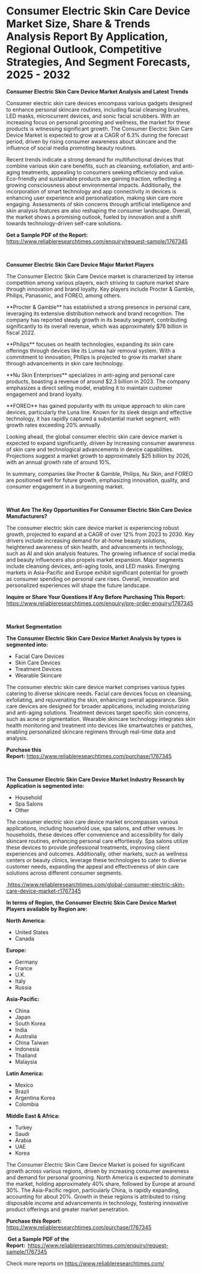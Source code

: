 <p><h1>Consumer Electric Skin Care Device Market Size, Share & Trends Analysis Report By Application, Regional Outlook, Competitive Strategies, And Segment Forecasts, 2025 - 2032</h1></p><p><strong>Consumer Electric Skin Care Device Market Analysis and Latest Trends</strong></p>
<p><p>Consumer electric skin care devices encompass various gadgets designed to enhance personal skincare routines, including facial cleansing brushes, LED masks, microcurrent devices, and sonic facial scrubbers. With an increasing focus on personal grooming and wellness, the market for these products is witnessing significant growth. The Consumer Electric Skin Care Device Market is expected to grow at a CAGR of 6.3% during the forecast period, driven by rising consumer awareness about skincare and the influence of social media promoting beauty routines. </p><p>Recent trends indicate a strong demand for multifunctional devices that combine various skin care benefits, such as cleansing, exfoliation, and anti-aging treatments, appealing to consumers seeking efficiency and value. Eco-friendly and sustainable products are gaining traction, reflecting a growing consciousness about environmental impacts. Additionally, the incorporation of smart technology and app connectivity in devices is enhancing user experience and personalization, making skin care more engaging. Assessments of skin concerns through artificial intelligence and skin analysis features are also reshaping the consumer landscape. Overall, the market shows a promising outlook, fueled by innovation and a shift towards technology-driven self-care solutions.</p></p>
<p><strong>Get a Sample PDF of the Report:&nbsp;</strong> <a href="https://www.reliableresearchtimes.com/enquiry/request-sample/1767345?utm_campaign=2633&utm_medium=2&utm_source=Github&utm_content=ia&utm_term=05042025&utm_id=consumer-electric-skin-care-device">https://www.reliableresearchtimes.com/enquiry/request-sample/1767345</a></p>
<p>&nbsp;</p>
<p><strong>Consumer Electric Skin Care Device Major Market Players</strong></p>
<p><p>The Consumer Electric Skin Care Device market is characterized by intense competition among various players, each striving to capture market share through innovation and brand loyalty. Key players include Procter & Gamble, Philips, Panasonic, and FOREO, among others.</p><p>**Procter & Gamble** has established a strong presence in personal care, leveraging its extensive distribution network and brand recognition. The company has reported steady growth in its beauty segment, contributing significantly to its overall revenue, which was approximately $76 billion in fiscal 2022.</p><p>**Philips** focuses on health technologies, expanding its skin care offerings through devices like its Lumea hair removal system. With a commitment to innovation, Philips is projected to grow its market share through advancements in skin care technology.</p><p>**Nu Skin Enterprises** specializes in anti-aging and personal care products, boasting a revenue of around $2.3 billion in 2023. The company emphasizes a direct selling model, enabling it to maintain customer engagement and brand loyalty.</p><p>**FOREO** has gained popularity with its unique approach to skin care devices, particularly the Luna line. Known for its sleek design and effective technology, it has rapidly captured a substantial market segment, with growth rates exceeding 20% annually.</p><p>Looking ahead, the global consumer electric skin care device market is expected to expand significantly, driven by increasing consumer awareness of skin care and technological advancements in device capabilities. Projections suggest a market growth to approximately $25 billion by 2026, with an annual growth rate of around 10%. </p><p>In summary, companies like Procter & Gamble, Philips, Nu Skin, and FOREO are positioned well for future growth, emphasizing innovation, quality, and consumer engagement in a burgeoning market.</p></p>
<p>&nbsp;</p>
<p><strong>What Are The Key Opportunities For Consumer Electric Skin Care Device Manufacturers?</strong></p>
<p><p>The consumer electric skin care device market is experiencing robust growth, projected to expand at a CAGR of over 12% from 2023 to 2030. Key drivers include increasing demand for at-home beauty solutions, heightened awareness of skin health, and advancements in technology, such as AI and skin analysis features. The growing influence of social media and beauty influencers also propels market expansion. Major segments include cleansing devices, anti-aging tools, and LED masks. Emerging markets in Asia-Pacific and Europe exhibit significant potential for growth as consumer spending on personal care rises. Overall, innovation and personalized experiences will shape the future landscape.</p></p>
<p><strong>Inquire or Share Your Questions If Any Before Purchasing This Report:</strong> <a href="https://www.reliableresearchtimes.com/enquiry/pre-order-enquiry/1767345?utm_campaign=2633&utm_medium=2&utm_source=Github&utm_content=ia&utm_term=05042025&utm_id=consumer-electric-skin-care-device">https://www.reliableresearchtimes.com/enquiry/pre-order-enquiry/1767345</a></p>
<p>&nbsp;</p>
<p><strong>Market Segmentation</strong></p>
<p><strong>The Consumer Electric Skin Care Device Market Analysis by types is segmented into:</strong></p>
<p><ul><li>Facial Care Devices</li><li>Skin Care Devices</li><li>Treatment Devices</li><li>Wearable Skincare</li></ul></p>
<p><p>The consumer electric skin care device market comprises various types catering to diverse skincare needs. Facial care devices focus on cleansing, exfoliating, and rejuvenating the skin, enhancing overall appearance. Skin care devices are designed for broader applications, including moisturizing and anti-aging solutions. Treatment devices target specific skin concerns, such as acne or pigmentation. Wearable skincare technology integrates skin health monitoring and treatment into devices like smartwatches or patches, enabling personalized skincare regimens through real-time data and analysis.</p></p>
<p><strong>Purchase this Report:&nbsp;</strong><a href="https://www.reliableresearchtimes.com/purchase/1767345?utm_campaign=2633&utm_medium=2&utm_source=Github&utm_content=ia&utm_term=05042025&utm_id=consumer-electric-skin-care-device">https://www.reliableresearchtimes.com/purchase/1767345</a></p>
<p>&nbsp;</p>
<p><strong>The Consumer Electric Skin Care Device Market Industry Research by Application is segmented into:</strong></p>
<p><ul><li>Household</li><li>Spa Salons</li><li>Other</li></ul></p>
<p><p>The consumer electric skin care device market encompasses various applications, including household use, spa salons, and other venues. In households, these devices offer convenience and accessibility for daily skincare routines, enhancing personal care effortlessly. Spa salons utilize these devices to provide professional treatments, improving client experiences and outcomes. Additionally, other markets, such as wellness centers or beauty clinics, leverage these technologies to cater to diverse customer needs, expanding the appeal and effectiveness of skin care solutions across different consumer segments.</p></p>
<p><a href="https://www.reliableresearchtimes.com/global-consumer-electric-skin-care-device-market-r1767345?utm_campaign=2633&utm_medium=2&utm_source=Github&utm_content=ia&utm_term=05042025&utm_id=consumer-electric-skin-care-device">&nbsp;https://www.reliableresearchtimes.com/global-consumer-electric-skin-care-device-market-r1767345</a></p>
<p><strong>In terms of Region, the Consumer Electric Skin Care Device Market Players available by Region are:</strong></p>
<p>
    <p> <strong> North America: </strong>
        <ul>
            <li>United States</li>
            <li>Canada</li>
        </ul>
        </p> 
    <p> <strong> Europe: </strong>
        <ul>
            <li>Germany</li>
            <li>France</li>
            <li>U.K.</li>
            <li>Italy</li>
            <li>Russia</li>
        </ul>
        </p> 
    <p> <strong> Asia-Pacific: </strong>
        <ul>
            <li>China</li>
            <li>Japan</li>
            <li>South Korea</li>
            <li>India</li>
            <li>Australia</li>
            <li>China Taiwan</li>
            <li>Indonesia</li>
            <li>Thailand</li>
            <li>Malaysia</li>
        </ul>
        </p> 
    <p> <strong> Latin America: </strong>
        <ul>
            <li>Mexico</li>
            <li>Brazil</li>
            <li>Argentina Korea</li>
            <li>Colombia</li>
        </ul>
        </p> 
    <p> <strong> Middle East & Africa: </strong>
        <ul>
            <li>Turkey</li>
            <li>Saudi</li>
            <li>Arabia</li>
            <li>UAE</li>
            <li>Korea</li>
        </ul>
    </p>
    </p>
<p><p>The Consumer Electric Skin Care Device Market is poised for significant growth across various regions, driven by increasing consumer awareness and demand for personal grooming. North America is expected to dominate the market, holding approximately 40% share, followed by Europe at around 30%. The Asia-Pacific region, particularly China, is rapidly expanding, accounting for about 20%. Growth in these regions is attributed to rising disposable income and advancements in technology, fostering innovative product offerings and greater market penetration.</p></p>
<p><strong>Purchase this Report: </strong><a href="https://www.reliableresearchtimes.com/purchase/1767345?utm_campaign=2633&utm_medium=2&utm_source=Github&utm_content=ia&utm_term=05042025&utm_id=consumer-electric-skin-care-device">https://www.reliableresearchtimes.com/purchase/1767345</a></p>
<p>&nbsp;<strong>Get a Sample PDF of the Report:&nbsp;&nbsp;</strong><a href="https://www.reliableresearchtimes.com/enquiry/request-sample/1767345?utm_campaign=2633&utm_medium=2&utm_source=Github&utm_content=ia&utm_term=05042025&utm_id=consumer-electric-skin-care-device">https://www.reliableresearchtimes.com/enquiry/request-sample/1767345</a></p>
<p><strong></strong></p>
<p>Check more reports on <a href="https://www.reliableresearchtimes.com/?utm_campaign=2633&utm_medium=2&utm_source=Github&utm_content=ia&utm_term=05042025&utm_id=consumer-electric-skin-care-device">https://www.reliableresearchtimes.com/</a></p>